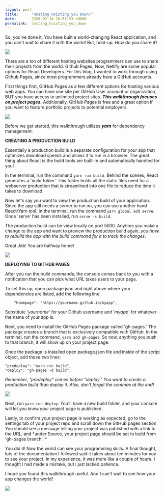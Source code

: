 ```yaml
---
layout: post
title:      "Hosting Hoisting you Down?"
date:       2020-02-14 16:51:53 +0000
permalink:  hosting_hoisting_you_down
---
```



So, you've done it. You have built a world-changing React application, and you can't wait to share it with the world! But, hold-up. How do you share it?

![](https://media.giphy.com/media/cwTtbmUwzPqx2/giphy.gif)

There are a ton of different hosting websites programmers can use to share their projects from the world. Github Pages, Now, Netlify are some popular options for React Developers. For this blog, I wanted to work through using Github Pages, since most programmers already have a GitHub accounts.

First things first, GitHub Pages as a few different options for hosting various web apps. You can have one site per GitHub User account or organization, BUT you have access to unlimited project sites. ***This walkthrough focuses on project pages.*** Additionally, GitHub Pages is free and a great option if you want to feature portfolio projects to potential employers. 

![](https://media.giphy.com/media/PLHdpauwfN2MvHcHxL/giphy.gif)

Before we get started, this walkthrough utilizes ***yarn*** for dependency management.

**CREATING A PRODUCTION BUILD**

Essentially a production build is a separate configuration for your app that optimizes download speeds and allows it to run in a browser. 	The great thing about React is the build tools are built-in and automatically handled for you!	

In the terminal, run the command `yarn run build`. Behind the scenes, React generates a 'build folder.' This folder holds all the static files need for a webserver production that is streamlined into one file to reduce the time it takes to download. 
 
Now let's say you want to view the production build of your application. Since the app still needs a server to run on, you can use another hand React/Yarn tool. In the terminal, run the command `yarn global add serve`. Once 'serve' has been installed, run `serve -s build`.

The production build can be view locally on port 5000. Anytime you make a change to the app and want to preview the production build again, *you have to rebuild the app with the build command for it to track the changes*.

Great Job! You are halfway home!

![](https://media.giphy.com/media/iIGKBnRBsZ9WEfCXXt/giphy.gif)

**DEPLOYING TO GITHUB PAGES**

After you run the build commands, the console comes back to you with a notification that you can pick what URL takes users to your page. 

To set this up, open package.json and right above where your dependencies are listed, add the following line:

		"homepage": "https://yourname.github.io/myapp",
		
Substitute '*yourname*' for your Github username and '*myapp*' for whatever the name of your app is.

Next, you need to install the GitHub Pages package called 'gh-pages.' The package creates a branch that is exclusively compatible with GitHub. In the terminal, run the command, `yarn add gh-pages`. So now, anything you push to that branch, it will show up on your project page.

Once the package is installed open package.json file and inside of the script object, add these two lines:

```
"predeploy": "yarn run build",
"deploy": "gh-pages -d build",
```
*Remember, "predeploy" comes before "deploy." You want to create a production build than deploy it. Also, don't forget the commas at the end!*

![](https://media.giphy.com/media/st6uhotBKjgR2/giphy.gif)

Next, run `yarn run deploy`. You'll have a new build folder, and your console will let you know your project page is published.

Lastly, to confirm your project page is working as expected, go to the settings tab of your project repo and scroll down the GitHub pages section. You should see a message telling your project was published with a link to the URL, and *under Source, your project page should be set to build from 'gh-pages branch.' *

You did it! Now the world can see your programming skills. A final thought, lots of the documentation I followed said it takes about ten minutes for you to see your project. In my experience, it was more like a couple of hours. I thought I had made a mistake, but I just lacked patience. 

I hope you found this walkthrough useful. And I can't wait to see how your app changes the world!

![](https://media.giphy.com/media/2episNCOtIW7S/giphy.gif)
